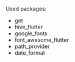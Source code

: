 Used packages:
<ul>
<li>get</li>
<li>hive_flutter</li>
<li>google_fonts</li>
<li>font_awesome_flutter</li>
<li>path_provider</li>
<li>date_format</li>
</ul>
